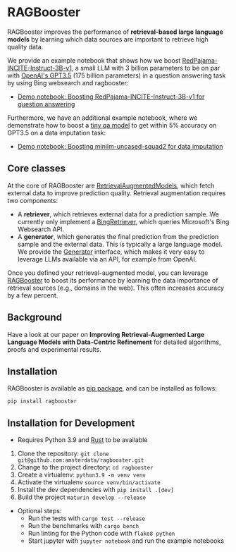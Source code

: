# RAGBooster

RAGBooster improves the performance of **retrieval-based large language models** by learning which data sources are important to retrieve high quality data.

We provide an example notebook that shows how we boost [RedPajama-INCITE-Instruct-3B-v1](https://huggingface.co/togethercomputer/RedPajama-INCITE-Instruct-3B-v1), a small LLM with 3 billion parameters to be on par with [OpenAI's GPT3.5](https://platform.openai.com/docs/models/gpt-3-5) (175 billion parameters) in a question answering task by using Bing websearch and ragbooster:

 * [Demo notebook: Boosting RedPajama-INCITE-Instruct-3B-v1 for question answering](demo-boosting-a-small-llm.ipynb)

Furthermore, we have an additional example notebook, where we demonstrate how to boost a [tiny qa model](https://huggingface.co/deepset/minilm-uncased-squad2) to get within 5% accuracy on GPT3.5 on a data imputation task:

 * [Demo notebook: Boosting minilm-uncased-squad2 for data imputation](demo-boosting-a-small-qa-model.ipynb)

## Core classes

At the core of RAGBooster are [RetrievalAugmentedModels](https://github.com/amsterdata/ragbooster/blob/main/python/ragbooster/rag.py#L11), which fetch external data to improve prediction quality. Retrieval augmentation requires two components:

 * A **retriever**, which retrieves external data for a prediction sample. We currently only implement a [BingRetriever](https://github.com/amsterdata/ragbooster/blob/main/python/ragbooster/retriever.py#L12), which queries Microsoft's Bing Websearch API. 
 * A **generator**, which generates the final prediction from the prediction sample and the external data. This is typically a large language model. We provide the [Generator](https://github.com/amsterdata/ragbooster/blob/main/python/ragbooster/generator.py#L6) interface, which makes it very easy to leverage LLMs available via an API, for example from OpenAI.

Once you defined your retrieval-augmented model, you can leverage [RAGBooster](https://github.com/amsterdata/ragbooster/blob/main/python/ragbooster/rag.py#L36) to boost its performance by learning the data importance of retrieval sources (e.g., domains in the web). This often increases accuracy by a few percent.

## Background 

Have a look at our paper on __Improving Retrieval-Augmented Large Language Models with Data-Centric Refinement__ for detailed algorithms, proofs and experimental results. 

## Installation

RAGBooster is available as [pip package](https://pypi.org/project/ragbooster/), and can be installed as follows:

`pip install ragbooster`


## Installation for Development

 * Requires Python 3.9 and [Rust](https://www.rust-lang.org/tools/install) to be available
 
 1. Clone the repository: `git clone git@github.com:amsterdata/ragbooster.git`
 1. Change to the project directory: `cd ragbooster`
 1. Create a virtualenv: `python3.9 -m venv venv`
 1. Activate the virtualenv `source venv/bin/activate`
 1. Install the dev dependencies with `pip install .[dev]`
 1. Build the project `maturin develop --release`
 
 * Optional steps:
    * Run the tests with `cargo test --release`
    * Run the benchmarks with `cargo bench`
    * Run linting for the Python code with `flake8 python`
    * Start jupyter with `jupyter notebook` and run the example notebooks
